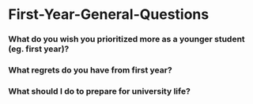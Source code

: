# First-Year-General-Questions

### What do you wish you prioritized more as a younger student (eg. first year)?	

### What regrets do you have from first year?	

### What should I do to prepare for university life?

